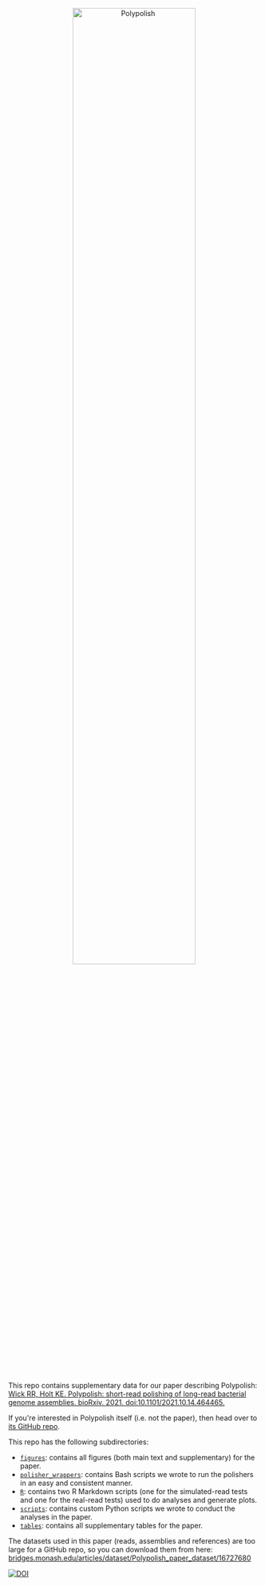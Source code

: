 <p align="center"><img src="https://github.com/rrwick/Polypolish/blob/main/images/logo_transparent.png" alt="Polypolish" width="70%"></p>

This repo contains supplementary data for our paper describing Polypolish: [Wick RR, Holt KE. Polypolish: short-read polishing of long-read bacterial genome assemblies. bioRxiv. 2021. doi:10.1101/2021.10.14.464465.](https://doi.org/10.1101/2021.10.14.464465)

If you're interested in Polypolish itself (i.e. not the paper), then head over to [its GitHub repo](https://github.com/rrwick/Polypolish).

This repo has the following subdirectories:
* [`figures`](figures): contains all figures (both main text and supplementary) for the paper.
* [`polisher_wrappers`](polisher_wrappers): contains Bash scripts we wrote to run the polishers in an easy and consistent manner.
* [`R`](R): contains two R Markdown scripts (one for the simulated-read tests and one for the real-read tests) used to do analyses and generate plots.
* [`scripts`](scripts): contains custom Python scripts we wrote to conduct the analyses in the paper.
* [`tables`](figures): contains all supplementary tables for the paper.

The datasets used in this paper (reads, assemblies and references) are too large for a GitHub repo, so you can download them from here: [bridges.monash.edu/articles/dataset/Polypolish_paper_dataset/16727680](https://bridges.monash.edu/articles/dataset/Polypolish_paper_dataset/16727680)

[![DOI](https://zenodo.org/badge/DOI/10.5281/zenodo.5581894.svg)](https://doi.org/10.5281/zenodo.5581894)
